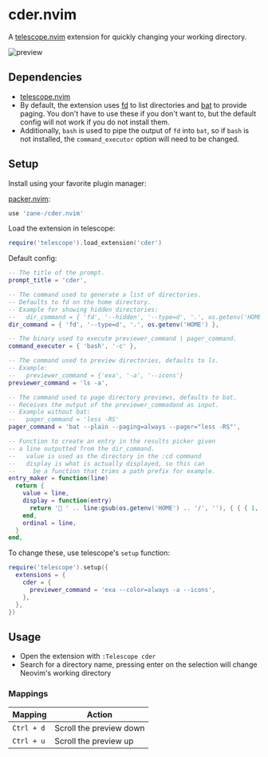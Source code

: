 # cder.nvim

A [telescope.nvim](https://github.com/nvim-telescope/telescope.nvim) extension for quickly changing your working directory.

![preview](https://user-images.githubusercontent.com/6345012/172458716-fa9d61db-61d4-4e66-a312-cbecfbc5d792.gif)

## Dependencies

- [telescope.nvim](https://github.com/nvim-telescope/telescope.nvim)
- By default, the extension uses [fd](https://github.com/sharkdp/fd) to list directories and [bat](https://github.com/sharkdp/bat) to provide paging. You don't have to use these if you don't want to, but the default config will not work if you do not install them.
- Additionally, `bash` is used to pipe the output of `fd` into `bat`, so if `bash` is not installed, the `command_executor` option will need to be changed.

## Setup

Install using your favorite plugin manager:

[packer.nvim](https://github.com/wbthomason/packer.nvim):

```lua
use 'zane-/cder.nvim'
```

Load the extension in telescope:

```lua
require('telescope').load_extension('cder')
```

Default config:

```lua
-- The title of the prompt.
prompt_title = 'cder',

-- The command used to generate a list of directories.
-- Defaults to fd on the home directory.
-- Example for showing hidden directories:
--   dir_command = { 'fd', '--hidden', '--type=d', '.', os.getenv('HOME') },
dir_command = { 'fd', '--type=d', '.', os.getenv('HOME') },

-- The binary used to execute previewer_command | pager_command.
command_executer = { 'bash', '-c' },

-- The command used to preview directories, defaults to ls.
-- Example:
--   previewer_command = {'exa', '-a', '--icons'}
previewer_command = 'ls -a',

-- The command used to page directory previews, defaults to bat.
-- Receives the output of the previewer_commadand as input.
-- Example without bat:
--   pager_command = 'less -RS'
pager_command = 'bat --plain --paging=always --pager="less -RS"',

-- Function to create an entry in the results picker given
-- a line outputted from the dir_command.
--   value is used as the directory in the :cd command
--   display is what is actually displayed, so this can
--     be a function that trims a path prefix for example.
entry_maker = function(line)
  return {
    value = line,
    display = function(entry)
      return ' ' .. line:gsub(os.getenv('HOME') .. '/', ''), { { { 1, 3 }, 'Directory' } }
    end,
    ordinal = line,
  }
end,
```

To change these, use telescope's `setup` function:

```lua
require('telescope').setup({
  extensions = {
    cder = {
      previewer_command = 'exa --color=always -a --icons',
    },
  },
})
```

## Usage

- Open the extension with `:Telescope cder`
- Search for a directory name, pressing enter on the selection will change Neovim's working directory

### Mappings

| Mapping    | Action                                         |
|------------|------------------------------------------------|
| `Ctrl + d` | Scroll the preview down                        |
| `Ctrl + u` | Scroll the preview up                          |
